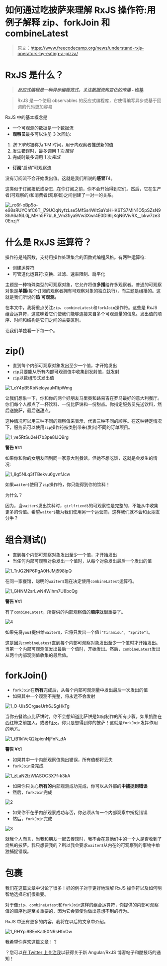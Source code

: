 # 如何通过吃披萨来理解 RxJS 操作符:用例子解释 zip、forkJoin 和 combineLatest

> 原文：<https://www.freecodecamp.org/news/understand-rxjs-operators-by-eating-a-pizza/>

# RxJS 是什么？

> ***反应式编程是一种异步编程范式，关注数据流和变化的传播* - **维基****

> RxJS 是一个使用 observables 的反应式编程库，它使得编写异步或基于回调的代码更加容易

RxJS 中的基本概念是

*   一个可观测的数据是一个数据流
*   **观察员**最多可以注册 3 次回访:

1.  *接下来的*被称为 1:M 时间，用于向观察者推送新的值
2.  发生错误时，最多调用 1 次*错误*
3.  完成时最多调用 1 次*完成*

*   **订阅**“启动”可观察流

没有订阅流不会开始发出值。这就是我们所说的**感冒**T4。

这类似于订阅报纸或杂志...在你订阅之前，你不会开始得到它们。然后，它在生产者(可观察的)和消费者(观察者)之间创建了一对一的关系。

![_ro6f-oBp5o-e98sRUYOhfC6T_j79UOqNyfzLse5MfSs4WItSaYoHHK6TS7MlN1O5pSZsN98hA6af6L0j_MHh5F7bL8_Vm3fiya9Vw3Xwr4E0DI9IijKqN6VivRX__bkw7ze30EnzjY](img/26f9a353547c82ed434c0400f962b653.png)

# 什么是 RxJS 运算符？

操作符是纯函数，支持用操作处理集合的函数式编程风格。有两种运算符:

*   创建运算符
*   可管道化运算符:变换、过滤、速率限制、扁平化

主题是一种特殊类型的可观察对象，它允许将值**多播**给许多观察者。普通的可观察对象是**单播**(每个订阅的观察者拥有可观察对象的独立执行)，而主题是组播的。这就是我们所说的**热** **可观测。**

在本文中，我将重点关注`zip`、`combineLatest`和`forkJoin`操作符。这些是 RxJS 组合运算符，这意味着它们使我们能够连接来自多个可观测量的信息。发出值的顺序、时间和结构是它们之间的主要区别。

让我们单独看一下每一个。

# zip()

*   直到每个内部可观察对象发出至少一个值，才开始发出
*   `zip`只要能从所有内部可观测值中收集到发射值，就发射
*   `zip`以数组形式发出值

![1_oY4pB5RbNeloyauM1tpWmg](img/aa90c00ae3812e0559d98dfb5130c7d9.png)

让我们想象一下，你和你的两个好朋友马里奥和路易吉在罗马最好的意大利餐厅。你们每个人都点了一杯饮料、一份比萨饼和一份甜点。你指定服务员先送饮料，然后送披萨，最后送甜点。

这种情况可以用三种不同的观察值来表示，代表三种不同的顺序。在这种特定情况下，服务员可以使用`zip`操作符按类别带来(发出)不同的订单项目。

![1_ve5RtSu2eH7b3pe8lJQ9rg](img/a6b8b81eb9fe36869b706e3235eb67ea.png)

**警告￥t1**

如果你和你的女朋友回到同一家意大利餐馆，但她不想吃饭，这就是会发生的情况:

![1_8g5NLq3fTBekvu6gvnfJcw](img/cb690ebabb5c2181958b139df48238c9.png)

如果`waiter$`使用了`zip`操作符，你只能得到你的饮料！

为什么？

因为，当`waiter$`发出饮料时，`girlfriend$`的可观察性是完整的，不能从中收集更多的价值。希望`waiter$`能为我们使用另一个运营商，这样我们就不会和女朋友分手？

# 组合测试()

*   直到每个内部可观察对象发出至少一个值，才开始发出
*   当任何内部可观察对象发出一个值时，从每个对象发出最后一个发出的值

![1_TrJG2NP6PgA0HJMj598lpQ](img/ceae4a8108c8b8358e1a25c88fca5113.png)

在同一家餐馆，聪明的`waiter$`现在决定使用`combineLatest`运算符。

![1_GHNM2srLwN4Wihm7U8bcQg](img/b898428f3f7814b6d3287e1374fb42a7.png)

**警告￥t1**

有了`combineLatest`，所提供的内部观察值的**顺序**就很重要了。

![4](img/0d300c764ca529b232591b1896644b80.png)

如果先将`you$`提供给`waiter$`，它将只发出一个值`["Tiramisu", "Sprite"]`。

这是因为`combineLatest`直到每个内部可观察对象发出至少一个值时才开始发出。当第一个内部可观测值发出最后一个值时，开始发出。然后，`combineLatest`发出从两个内部观测值收集的最后值。

# forkJoin()

*   `forkJoin`在**所有**完成后，从每个内部可观测量中发出最后一次发出的值
*   如果其中一个观测不完整，将永远不会发射

![1_O-Uis5OrgaeUrh6JSgHkTg](img/8e8815d1be473d35e0f841b1f6cf9919.png)

当你去餐馆点比萨饼时，你不会想知道比萨饼是如何制作的所有步骤。如果奶酪在西红柿之前加入，或者相反。你只是想得到你的披萨！这就是`forkJoin`发挥作用的地方。

![1_tB1kiVeQ2kpicnNjFnN_dA](img/c953f00180bde795350d233319403f59.png)

**警告￥t1**

*   如果其中一个内部观察值抛出错误，所有值都将丢失
*   `forkJoin`没完成

![1_zLaN2lzWlASOC3X7f-k3kA](img/11fd6ab5d339606b747ee99350c99c12.png)

*   如果你只关心**所有的**内部观测成功完成，你可以从外部的**中捕捉到错误**
*   然后，`forkJoin`完成

![2](img/50e7fbac926521f5e4f7a5c6a6185f63.png)

*   如果你不在乎内部观察成功与否，你必须从每一个内部观察中捕捉错误
*   然后，`forkJoin`完成

![3](img/646720bfe5b11d84b7b5c29d9f805142.png)

就我个人而言，当我和朋友一起去餐馆时，我不会在意他们中的一个人是否收到了烧焦的披萨。我只想要我的？所以我会要求`waiter$`从内在的可观察到的事物中单独捕捉错误。

# 包裹

我们在这篇文章中讨论了很多！好的例子对于更好地理解 RxJS 操作符以及如何明智地选择它们很重要。

对于像`zip`、`combineLatest`和`forkJoin`这样的组合运算符，你提供的内部可观察值的顺序也是至关重要的，因为它会驱使你做出意想不到的行为。

RxJS 中还有更多的内容，我将在以后的文章中介绍。

![1_RHYpi9BEvKatE0NRsHfnOw](img/fcad6213b6b6abdfba5d64bb8de773d5.png)

我希望你喜欢这篇文章！？

？您可以[在 Twitter 上关注我](https://twitter.com/tSamoss)以获得关于新 Angular/RxJS 博客帖子和酷技巧的通知！